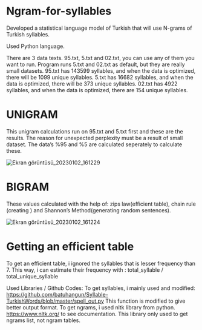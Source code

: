 # Ngram-for-syllables

Developed a statistical language model of Turkish that will use N-grams of Turkish syllables.

Used Python language.

There are 3 data texts. 95.txt, 5.txt and 02.txt, you can use any of them you
want to run.
Program runs 5.txt and 02.txt as default, but they are really small datasets.
95.txt has 143599 syllables, and when the data is optimized, there will be 1099
unique syllables.
5.txt has 16682 syllables, and when the data is optimized, there will be 373
unique syllables.
02.txt has 4922 syllables, and when the data is optimized, there are 154 unique
syllables.

# UNIGRAM

This unigram calculations run on 95.txt and 5.txt first and these are the results.
The reason for unexpected perplexity must be a result of small dataset.
The data’s %95 and %5 are calculated seperately to calculate these.

![Ekran görüntüsü_20230102_161229](https://user-images.githubusercontent.com/61903795/210236063-e3c1c64b-27df-4572-8388-ccad4932d7d8.png)

# BIGRAM

These values calculated with the help of: zips law(efficient table), chain rule
(creating ) and Shannon’s Method(generating random sentences).

![Ekran görüntüsü_20230102_161224](https://user-images.githubusercontent.com/61903795/210236070-fa0957bd-802f-4a63-aa5b-ce4da7292bb7.png)

# Getting an efficient table

To get an efficient table, i ignored the syllables that is lesser frequency than 7.
This way, i can estimate their frequency with :
total_syllable / total_unique_syllable

Used Libraries / Github Codes:
To get syllables, i mainly used and modified:
https://github.com/batuhangun/Syllable-TurkishWords/blob/master/spell_out.py
This function is modified to give better output format.
To get ngrams, i used nltk library from python.
https://www.nltk.org/ to see documentation.
This library only used to get ngrams list, not ngram tables.
